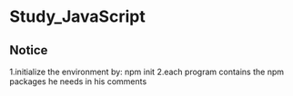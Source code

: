 # Study_JavaScript
## Notice
1.initialize the environment by: npm init 
2.each program contains the npm packages he needs in his comments
